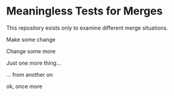 # Meaningless Tests for Merges

This repository exists only to examine different merge situations.

Make some change

Change some more

Just one more thing...

... from another on

ok, once more